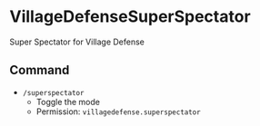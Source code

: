# VillageDefenseSuperSpectator
Super Spectator for Village Defense

## Command
* `/superspectator`
  * Toggle the mode
  * Permission: `villagedefense.superspectator`
